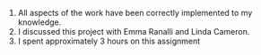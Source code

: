 1) All aspects of the work have been correctly implemented to my knowledge.
2) I discussed this project with Emma Ranalli and Linda Cameron. 
3) I spent approximately 3 hours on this assignment 



